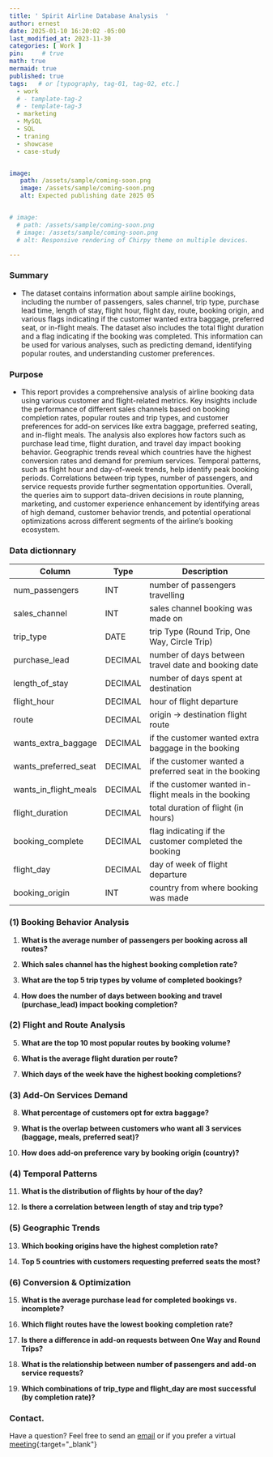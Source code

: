 ```yaml
---
title: ' Spirit Airline Database Analysis  '
author: ernest
date: 2025-01-10 16:20:02 -05:00
last_modified_at: 2023-11-30
categories: [ Work ]
pin:     # true
math: true
mermaid: true
published: true
tags:   # or [typography, tag-01, tag-02, etc.]
  - work
  # - tamplate-tag-2
  # - template-tag-3
  - marketing
  - MySQL
  - SQL
  - traning
  - showcase
  - case-study


image: 
   path: /assets/sample/coming-soon.png
   image: /assets/sample/coming-soon.png
   alt: Expected publishing date 2025 05


# image: 
  # path: /assets/sample/coming-soon.png
  # image: /assets/sample/coming-soon.png
  # alt: Responsive rendering of Chirpy theme on multiple devices.

---
```







### Summary


- The dataset contains information about sample airline bookings, including the number of passengers, sales channel, trip type, purchase lead time, length of stay, flight hour, flight day, route, booking origin, and various flags indicating if the customer wanted extra baggage, preferred seat, or in-flight meals. The dataset also includes the total flight duration and a flag indicating if the booking was completed. This information can be used for various analyses, such as predicting demand, identifying popular routes, and understanding customer preferences.


### Purpose


- This report provides a comprehensive analysis of airline booking data using various customer and flight-related metrics. Key insights include the performance of different sales channels based on booking completion rates, popular routes and trip types, and customer preferences for add-on services like extra baggage, preferred seating, and in-flight meals. The analysis also explores how factors such as purchase lead time, flight duration, and travel day impact booking behavior. Geographic trends reveal which countries have the highest conversion rates and demand for premium services. Temporal patterns, such as flight hour and day-of-week trends, help identify peak booking periods. Correlations between trip types, number of passengers, and service requests provide further segmentation opportunities. Overall, the queries aim to support data-driven decisions in route planning, marketing, and customer experience enhancement by identifying areas of high demand, customer behavior trends, and potential operational optimizations across different segments of the airline’s booking ecosystem.





### Data dictionnary 


| Column       | Type     | Description                       |
|--------------|----------|-----------------------------------|
| num_passengers    | INT      | number of passengers travelling    |
| sales_channel     | INT      | sales channel booking was made on    |
| trip_type         | DATE     | trip Type (Round Trip, One Way, Circle Trip)    |
| purchase_lead     | DECIMAL  | number of days between travel date and booking date   |
| length_of_stay    | DECIMAL  | number of days spent at destination  |
| flight_hour       | DECIMAL  | hour of flight departure    |
| route             | DECIMAL  | origin -> destination flight route    |
| wants_extra_baggage | DECIMAL  | if the customer wanted extra baggage in the booking    |
| wants_preferred_seat  | DECIMAL  | if the customer wanted a preferred seat in the booking    |
| wants_in_flight_meals   | DECIMAL  | if the customer wanted in-flight meals in the booking    |
| flight_duration  | DECIMAL  | total duration of flight (in hours)    |
| booking_complete | DECIMAL  | flag indicating if the customer completed the booking    |
| flight_day | DECIMAL  | day of week of flight departure    |
| booking_origin | INT |  country from where booking was made | 





### (1) **Booking Behavior Analysis**

1. **What is the average number of passengers per booking across all routes?**


2. **Which sales channel has the highest booking completion rate?**


3. **What are the top 5 trip types by volume of completed bookings?**


4. **How does the number of days between booking and travel (purchase\_lead) impact booking completion?**


### (2) **Flight and Route Analysis**


5. **What are the top 10 most popular routes by booking volume?**


6. **What is the average flight duration per route?**


7. **Which days of the week have the highest booking completions?**

### (3)  **Add-On Services Demand**

8. **What percentage of customers opt for extra baggage?**


9. **What is the overlap between customers who want all 3 services (baggage, meals, preferred seat)?**


10. **How does add-on preference vary by booking origin (country)?**


### (4) **Temporal Patterns**

11. **What is the distribution of flights by hour of the day?**


12. **Is there a correlation between length of stay and trip type?**



### (5) **Geographic Trends**

13. **Which booking origins have the highest completion rate?**


14. **Top 5 countries with customers requesting preferred seats the most?**



### (6) **Conversion & Optimization**

15. **What is the average purchase lead for completed bookings vs. incomplete?**


16. **Which flight routes have the lowest booking completion rate?**


18. **Is there a difference in add-on requests between One Way and Round Trips?**


19. **What is the relationship between number of passengers and add-on service requests?**


20. **Which combinations of trip\_type and flight\_day are most successful (by completion rate)?**








<!-- 


flughafendb


### 🎯 **Booking Behavior Analysis**

1. **What is the average number of passengers per booking across all routes?**

   ```sql
   SELECT AVG(num_passengers) AS avg_passengers FROM bookings;
   ```

   *Gives an idea of group vs. solo travelers.*

2. **Which sales channel has the highest booking completion rate?**

   ```sql
   SELECT sales_channel, 
          ROUND(SUM(booking_complete) / COUNT(*) * 100, 2) AS completion_rate
   FROM bookings
   GROUP BY sales_channel
   ORDER BY completion_rate DESC;
   ```

   *Helps determine the most effective sales platform.*

3. **What are the top 5 trip types by volume of completed bookings?**

   ```sql
   SELECT trip_type, COUNT(*) AS total
   FROM bookings
   WHERE booking_complete = 1
   GROUP BY trip_type
   ORDER BY total DESC
   LIMIT 5;
   ```

   *Identifies most common travel preferences.*

4. **How does the number of days between booking and travel (purchase\_lead) impact booking completion?**

   ```sql
   SELECT purchase_lead, 
          COUNT(*) AS total_bookings,
          SUM(booking_complete) AS completed_bookings
   FROM bookings
   GROUP BY purchase_lead
   ORDER BY purchase_lead;
   ```

   *Looks for patterns in advance booking behavior.*

---

### 🛫 **Flight and Route Analysis**

5. **What are the top 10 most popular routes by booking volume?**

   ```sql
   SELECT route, COUNT(*) AS total_bookings
   FROM bookings
   GROUP BY route
   ORDER BY total_bookings DESC
   LIMIT 10;
   ```

   *Gives insight into high-demand routes.*

6. **What is the average flight duration per route?**

   ```sql
   SELECT route, ROUND(AVG(flight_duration), 2) AS avg_duration
   FROM bookings
   GROUP BY route
   ORDER BY avg_duration DESC;
   ```

   *Highlights routes with potentially longer travel times.*

7. **Which days of the week have the highest booking completions?**

   ```sql
   SELECT flight_day, COUNT(*) AS total_bookings, 
          SUM(booking_complete) AS completed_bookings
   FROM bookings
   GROUP BY flight_day
   ORDER BY completed_bookings DESC;
   ```

   *Useful for scheduling and promotions.*

---

### 🧳 **Add-On Services Demand**

8. **What percentage of customers opt for extra baggage?**

   ```sql
   SELECT ROUND(SUM(wants_extra_baggage) / COUNT(*) * 100, 2) AS extra_baggage_pct
   FROM bookings;
   ```

   *Determines interest in baggage add-ons.*

9. **What is the overlap between customers who want all 3 services (baggage, meals, preferred seat)?**

   ```sql
   SELECT COUNT(*) AS all_services_requested
   FROM bookings
   WHERE wants_extra_baggage = 1 
     AND wants_preferred_seat = 1 
     AND wants_in_flight_meals = 1;
   ```

   *Useful for bundled service offering analysis.*

10. **How does add-on preference vary by booking origin (country)?**

```sql
SELECT booking_origin, 
       AVG(wants_extra_baggage) AS baggage_rate, 
       AVG(wants_preferred_seat) AS seat_rate,
       AVG(wants_in_flight_meals) AS meals_rate
FROM bookings
GROUP BY booking_origin
ORDER BY baggage_rate DESC;
```

*Shows regional preferences for add-ons.*

---

### 📅 **Temporal Patterns**

11. **What is the distribution of flights by hour of the day?**

```sql
SELECT flight_hour, COUNT(*) AS num_flights
FROM bookings
GROUP BY flight_hour
ORDER BY flight_hour;
```

*Can inform demand for flights at certain times.*

12. **Is there a correlation between length of stay and trip type?**

```sql
SELECT trip_type, ROUND(AVG(length_of_stay), 2) AS avg_stay
FROM bookings
GROUP BY trip_type;
```

*Reveals how long people stay for different types of trips.*

---

### 🌐 **Geographic Trends**

13. **Which booking origins have the highest completion rate?**

```sql
SELECT booking_origin, 
       ROUND(SUM(booking_complete) / COUNT(*) * 100, 2) AS completion_rate
FROM bookings
GROUP BY booking_origin
ORDER BY completion_rate DESC;
```

*Helpful in understanding customer engagement by region.*

14. **Top 5 countries with customers requesting preferred seats the most?**

```sql
SELECT booking_origin, 
       COUNT(*) AS total_requests
FROM bookings
WHERE wants_preferred_seat = 1
GROUP BY booking_origin
ORDER BY total_requests DESC
LIMIT 5;
```

*Useful for targeting premium seat offers.*

---

### 📊 **Conversion & Optimization**

15. **What is the average purchase lead for completed bookings vs. incomplete?**

```sql
SELECT booking_complete, ROUND(AVG(purchase_lead), 2) AS avg_lead
FROM bookings
GROUP BY booking_complete;
```

*Shows whether booking earlier impacts completion.*

16. **Which flight routes have the lowest booking completion rate?**

```sql
SELECT route, 
       ROUND(SUM(booking_complete) / COUNT(*) * 100, 2) AS completion_rate
FROM bookings
GROUP BY route
ORDER BY completion_rate ASC
LIMIT 10;
```

*Highlights problematic or low-interest routes.*

---

### 📈 **Advanced Patterns & Segments**

17. **Are customers on longer flights more likely to request in-flight meals?**

```sql
SELECT 
    CASE 
        WHEN flight_duration < 2 THEN 'Short'
        WHEN flight_duration BETWEEN 2 AND 5 THEN 'Medium'
        ELSE 'Long'
    END AS flight_category,
    ROUND(AVG(wants_in_flight_meals) * 100, 2) AS meal_request_pct
FROM bookings
GROUP BY flight_category;
```

*Correlates flight length with meal preferences.*

18. **Is there a difference in add-on requests between One Way and Round Trips?**

```sql
SELECT trip_type, 
       AVG(wants_extra_baggage) AS baggage_rate,
       AVG(wants_preferred_seat) AS seat_rate,
       AVG(wants_in_flight_meals) AS meals_rate
FROM bookings
GROUP BY trip_type;
```

*Can refine offerings per trip type.*

19. **What is the relationship between number of passengers and add-on service requests?**

```sql
SELECT num_passengers, 
       AVG(wants_extra_baggage) AS baggage_rate,
       AVG(wants_in_flight_meals) AS meals_rate
FROM bookings
GROUP BY num_passengers
ORDER BY num_passengers;
```

*Checks if larger groups want more services.*

20. **Which combinations of trip\_type and flight\_day are most successful (by completion rate)?**

```sql
SELECT trip_type, flight_day,
       ROUND(SUM(booking_complete) / COUNT(*) * 100, 2) AS completion_rate
FROM bookings
GROUP BY trip_type, flight_day
ORDER BY completion_rate DESC;
```

*Uncovers optimal travel days per trip type.*

---

Let me know if you’d like to turn any of these into a full MySQL script or dashboard!




```sql

print("Hello, world!")
for i in range(10):
    print(i)

```


<!-- 

> All content provided is for informational purposes only and shown case studies examples for open source data resources. The articles, notes and case study on this website are my own the way on seen opportunities and problem-solving but don’t necessarily represent the positions, strategies, or opinions of my past or current employer or its subsidiaries. I make no representations as to the accuracy or completeness of any information found here or by following any links. I will not be liable for any errors or omissions in this information nor for the availability of this information. I will not be liable for any losses, injuries, or damages from the display or use of this information.
{: .prompt-info }

> All statements are my own, and do not necessarily reflect the opinion(s) of the past or current employer, or previous or current educational institution. The information contained in this report/article/note is meant for the purposes of information only and is not intended to be investment, legal, tax or other advice, nor is it intended to be relied upon in making an investment or other decision. This information provided with my own understanding which the authors and publishers are not providing advice on legal, economic, investment or other professional issues and services. 
{: .prompt-info }


## Explain the why I worked in this problem.


1. Introduction
  Business task
  Probleme statement

2. Data sources
  In this section, you will describe all the datasets you are using. Use the following format:
    Describe where the datasets were downloaded from.
    Link the sites for the datasets if possible.
    Indicate if the data is from a public or a private license and if it is trusted.
    Describe the datasets, the columns, and what each dataset summarizes if there are more than one.

3. Documentation of cleaning and manipulation

4. Summary of data analysis
5. Key visualization and findings
  Make sure to list the key findings from the analysis that we did in the step earlier, list them out in layman's terms, and remember that the people you are presenting to will not be data analysts so make it as plain as day.
6. Recommendations
  Here, you will provide high-level recommendations from the key findings, make sure they align with the goal and business task you were given, and also answer the problem statement of the project.

STATISTICAL Problem
PLAN
  What specific statistical operations does this problem call for?
SOLVE
  Make the graphs and carry out the calculation needed for this problem
CONCLUDE
  Give the practical conclusion in the setting of the real-world problem


CONFIDENCE intervals
STATE

PLAN

SOLVE

CONCLUDE



TEST OF SIGNIFICANCE
STATE
  What is the practical question that requires a statistical test?

PLAN
  Identify the parameter, state null and alternative hypotheses, and choose the type of test that fits the situation.

SOLVE
  Carry out the test in three phases:
      1. Check the conditions for the test you plan to use
      2. Calculate the test statistic
      3. Find the p-value

CONCLUDE
  Return to the practical question to describe the results in this settings




<!-- 

> DISCLAIMER
- The information contained in this report/article/note is meant for the purposes of information only and is not intended to be investment, legal, tax or other advice, nor is it intended to be relied upon in making an investment or other decision. This report is provided with the understanding that the authors and publishers are not providing advice on legal, economic, investment or other professional issues and services. 
- I am not responsible for the content of websites and information resources that may be referenced in the report. The access provided to these sites or the provision of such information resources does not constitute an endorsement by myself. of the information contained therein. However, unless expressly stated otherwise, the opinions, recommendations, findings, interpretations and conclusions expressed in this report represent the views of myself. 
- The inclusion of company examples does not in any way constitute an endorsement of these organisations by myself or the signatories to the Principles for Responsible Investment. While I have endeavoured to ensure that the information contained in this report has been obtained from reliable and up-to-date sources, the changing nature of statistics, laws, rules and regulations may result in delays, omissions or inaccuracies in information contained in this report. I am not responsible for any errors or omissions, or for any decision made or action taken based on information contained in this report, or for any loss or damage arising from or caused by such decision or action. All information in this report is provided “as-is”, with no guarantee of completeness, accuracy, timeliness or of the results obtained from the use of this information, and without warranty of any kind, expressed or implied.
{: .prompt-info }







# Footnote

[^1]: Testing Conversion Funnels is about understanding and optimizing each step of the user's experience on their journey toward purchasing our products. 




### Refernece
- https://github.com/stefanproell/flughafendb



-->







### Contact. 

Have a question? Feel free to send an [email](mailto:s.ernest@gmx.us) or if you prefer a virtual [meeting]( https://calendly.com/s-earnest/30min ){:target="_blank"}




